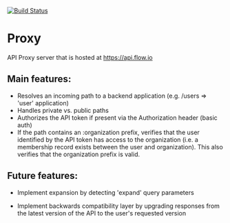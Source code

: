 [![Build Status](https://travis-ci.com/flowvault/proxy.svg?token=8bzVqzHy6JVEQr9mN9hx&branch=master)](https://travis-ci.com/flowvault/proxy)

# Proxy

API Proxy server that is hosted at https://api.flow.io

## Main features:

  - Resolves an incoming path to a backend application (e.g. /users =>  'user' application)
  - Handles private vs. public paths
  - Authorizes the API token if present via the Authorization header (basic auth)
  - If the path contains an :organization prefix, verifies that the user identified
    by the API token has access to the organization (i.e. a membership record exists
    between the user and organization). This also verifies that the organization
    prefix is valid.

## Future features:

  - Implement expansion by detecting 'expand' query parameters
  
  - Implement backwards compatibility layer by upgrading responses
    from the latest version of the API to the user's requested version
